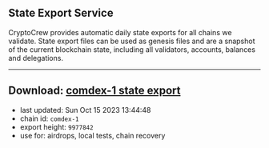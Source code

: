 ## State Export Service
CryptoCrew provides automatic daily state exports for all chains we validate. State export files can be used as genesis files and are a snapshot of the current blockchain state, including all validators, accounts, balances and delegations.

---
**Download: [comdex-1 state export](https://dl.ccvalidators.com/SERVICE/comdex/comdex-1_export_9977842.json)**
---

- last updated: Sun Oct 15 2023 13:44:48
- chain id: `comdex-1`
- export height: `9977842`
- use for: airdrops, local tests, chain recovery
